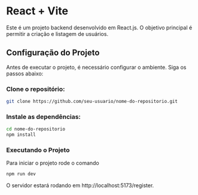 # React + Vite
Este é um projeto backend desenvolvido em React.js. O objetivo principal é permitir a criação e listagem de usuários.

## Configuração do Projeto
Antes de executar o projeto, é necessário configurar o ambiente. Siga os passos abaixo:

### Clone o repositório:
```bash
git clone https://github.com/seu-usuario/nome-do-repositorio.git
```

### Instale as dependências:

```bash
cd nome-do-repositorio
npm install
```

### Executando o Projeto
Para iniciar o projeto rode o comando

```bash
npm run dev
```
O servidor estará rodando em http://localhost:5173/register.
